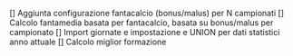 [] Aggiunta configurazione fantacalcio (bonus/malus) per N campionati
[] Calcolo fantamedia basata per fantacalcio, basata su bonus/malus per campionato
[] Import giornate e impostazione e UNION per dati statistici anno attuale
[] Calcolo miglior formazione